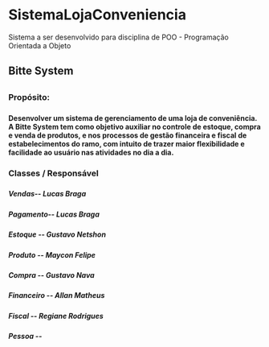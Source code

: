 # SistemaLojaConveniencia
Sistema a ser desenvolvido para disciplina de POO - Programação Orientada a Objeto


<h2>Bitte System <h2>
  
  <h3>Propósito:<h3>  
    
  <h4>Desenvolver um sistema de gerenciamento de uma loja de conveniência. A Bitte System tem como objetivo auxiliar no controle de estoque, compra e venda de produtos, e nos processos de  gestão financeira e fiscal de estabelecimentos do ramo, com intuito de trazer maior flexibilidade e facilidade ao usuário nas atividades no dia a dia.<h4>
  

<h3>Classes / Responsável<h3>
<h5>Vendas-- Lucas Braga<h5>
<h5>Pagamento-- Lucas Braga<h5>
<h5>Estoque -- Gustavo Netshon<h5>
<h5>Produto -- Maycon Felipe<h5>
<h5>Compra -- Gustavo Nava<h5>
<h5>Financeiro -- Allan Matheus<h5>
<h5>Fiscal -- Regiane Rodrigues<h5>
<h5>Pessoa -- <h5>
  
 
